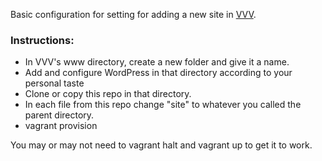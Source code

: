 Basic configuration for setting for adding a new site in [VVV](https://github.com/Varying-Vagrant-Vagrants/VVV/).

### Instructions:
* In VVV's www directory, create a new folder and give it a name.
* Add and configure WordPress in that directory according to your personal taste
* Clone or copy this repo in that directory.
* In each file from this repo change "site" to whatever you called the parent directory.
* vagrant provision

You may or may not need to vagrant halt and vagrant up to get it to work.
